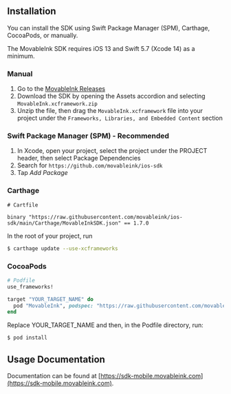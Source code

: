 ## Installation

You can install the SDK using Swift Package Manager (SPM), Carthage, CocoaPods, or manually.

The MovableInk SDK requires iOS 13 and Swift 5.7 (Xcode 14) as a minimum.

### Manual

1. Go to the [MovableInk Releases](https://github.com/movableink/ios-sdk/releases)
1. Download the SDK by opening the Assets accordion and selecting `MovableInk.xcframework.zip`
1. Unzip the file, then drag the `MovableInk.xcframework` file into your project under the `Frameworks, Libraries, and Embedded Content` section

### Swift Package Manager (SPM) - Recommended

1. In Xcode, open your project, select the project under the PROJECT header, then select Package Dependencies
1. Search for `https://github.com/movableink/ios-sdk`
1. Tap _Add Package_

### Carthage

```
# Cartfile

binary "https://raw.githubusercontent.com/movableink/ios-sdk/main/Carthage/MovableInkSDK.json" == 1.7.0
```

In the root of your project, run

```bash
$ carthage update --use-xcframeworks
```

### CocoaPods

```ruby
# Podfile
use_frameworks!

target "YOUR_TARGET_NAME" do
  pod "MovableInk", podspec: "https://raw.githubusercontent.com/movableink/ios-sdk/1.7.0/MovableInk.podspec"
end
```

Replace YOUR_TARGET_NAME and then, in the Podfile directory, run:

```bash
$ pod install
```

## Usage Documentation

Documentation can be found at [https://sdk-mobile.movableink.com](https://sdk-mobile.movableink.com).
